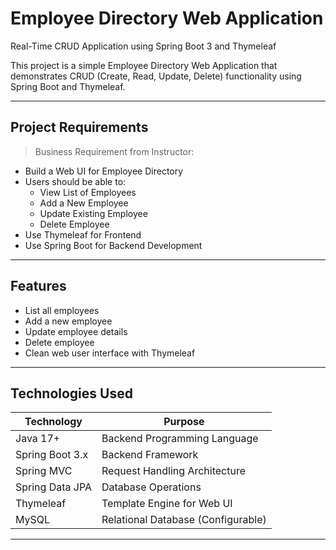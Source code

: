 # Employee Directory Web Application

Real-Time CRUD Application using Spring Boot 3 and Thymeleaf

This project is a simple Employee Directory Web Application that demonstrates CRUD (Create, Read, Update, Delete) functionality using Spring Boot and Thymeleaf.

---

## Project Requirements

> Business Requirement from Instructor:

- Build a Web UI for Employee Directory
- Users should be able to:
  - View List of Employees
  - Add a New Employee
  - Update Existing Employee
  - Delete Employee
- Use Thymeleaf for Frontend
- Use Spring Boot for Backend Development

---

## Features

- List all employees
- Add a new employee
- Update employee details
- Delete employee
- Clean web user interface with Thymeleaf

---

## Technologies Used

| Technology       | Purpose                            |
|-----------------|------------------------------------|
| Java 17+        | Backend Programming Language       |
| Spring Boot 3.x | Backend Framework                  |
| Spring MVC      | Request Handling Architecture      |
| Spring Data JPA | Database Operations                |
| Thymeleaf       | Template Engine for Web UI         |
| MySQL           | Relational Database (Configurable) |

---



